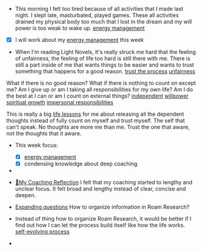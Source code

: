 - This morning I felt too tired because of all activities that I made last night. I slept late, masturbated, played games. These all activities drained my physical body too much that I lost in the dream and my will power is too weak to wake up. [energy management](<energy management.md>)
- [x] I will work about my [energy management](<energy management.md>) this week
- When I'm reading Light Novels, it's really struck me hard that the feeling of unfairness, the feeling of life too hard is still there with me. There is still a part inside of me that wants things to be easier and wants to trust something that happens for a good reason.  [trust the process](<trust the process.md>) [unfairness](<unfairness.md>)

What if there is no good reason? What if there is nothing to count on except me? Am I give up or am I taking all responsibilities for my own life? Am I do the best at I can or am I count on external things? [independent](<independent.md>) [willpower](<willpower.md>) [spiritual growth](<spiritual growth.md>) [impersonal responsibilities](<impersonal responsibilities.md>)

This is really a big [life lessons](<life lessons.md>) for me about releasing all the dependent thoughts instead of fully count on myself and trust myself. The self that can't speak. No thoughts are more me than me. Trust the one that aware, not the thoughts that it aware. 
- This week focus:
    - [x] [energy management](<energy management.md>)
    - [x] condensing knowledge about deep coaching
- 
- [🌱My Coaching Reflection](<🌱My Coaching Reflection.md>) I felt that my coaching started to lengthy and unclear focus. It felt broad and lengthy instead of clear, concise and deepen.
- [Expanding questions](<Expanding questions.md>) How to organize information in Roam Research?

- Instead of thing how to organize Roam Research, it would be better if I find out how I can let the process build itself like how the life works. [self-evolving process](<self-evolving process.md>)
- 
